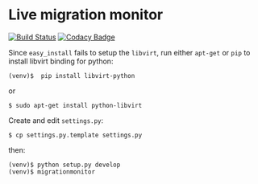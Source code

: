 # Live migration monitor

[![Build Status](https://travis-ci.org/rk4n/migration-monitor.svg?branch=master)](https://travis-ci.org/rk4n/migration-monitor) [![Codacy Badge](https://api.codacy.com/project/badge/Grade/c57a0b891d7445ca9a1ab0421ffc7dac)](https://www.codacy.com/app/voffka-nikituk/migration-monitor?utm_source=github.com&amp;utm_medium=referral&amp;utm_content=rk4n/migration-monitor&amp;utm_campaign=Badge_Grade)

Since `easy_install` fails to setup the `libvirt`, run either `apt-get` or `pip` to install libvirt binding for python:

    (venv)$  pip install libvirt-python

or

    $ sudo apt-get install python-libvirt


Create and edit `settings.py`:

    $ cp settings.py.template settings.py

then:

    (venv)$ python setup.py develop
    (venv)$ migrationmonitor
